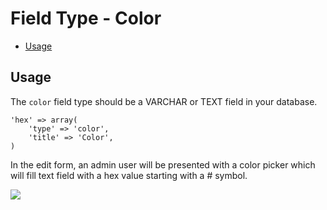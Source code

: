 # Field Type - Color

- [Usage](#usage)

<a name="usage"></a>
## Usage

The `color` field type should be a VARCHAR or TEXT field in your database.

	'hex' => array(
		'type' => 'color',
		'title' => 'Color',
	)

In the edit form, an admin user will be presented with a color picker which will fill text field with a hex value starting with a # symbol.

<img src="https://raw.github.com/Thirdsteplabs/Laravel-Administrator/master/examples/images/field-type-color.png" />
